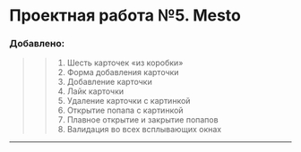 
# Проектная работа №5. Mesto

### Добавлено:
>>1. Шесть карточек «из коробки»
>>2. Форма добавления карточки
>>3. Добавление карточки
>>4. Лайк карточки
>>5. Удаление карточки с картинкой
>>6. Открытие попапа с картинкой
>>7. Плавное открытие и закрытие попапов
>>8. Валидация во всех всплывающих окнах

---
